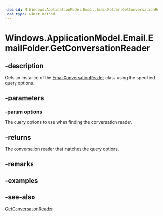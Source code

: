 ```yaml
---
-api-id: M:Windows.ApplicationModel.Email.EmailFolder.GetConversationReader(Windows.ApplicationModel.Email.EmailQueryOptions)
-api-type: winrt method
---
```


<!-- Method syntax
public Windows.ApplicationModel.Email.EmailConversationReader GetConversationReader(Windows.ApplicationModel.Email.EmailQueryOptions options)
-->

# Windows.ApplicationModel.Email.EmailFolder.GetConversationReader

## -description
Gets an instance of the [EmailConversationReader](emailconversationreader.md) class using the specified query options.

## -parameters
### -param options
The query options to use when finding the conversation reader.

## -returns
The conversation reader that matches the query options.

## -remarks

## -examples

## -see-also
[GetConversationReader](emailfolder_getconversationreader_388570943.md)